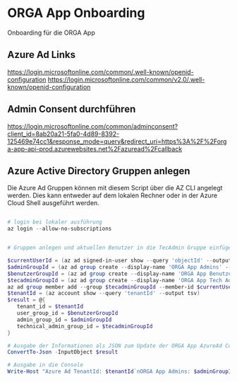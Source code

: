 # ORGA App Onboarding

Onboarding für die ORGA App

## Azure Ad Links

https://login.microsoftonline.com/common/.well-known/openid-configuration
https://login.microsoftonline.com/common/v2.0/.well-known/openid-configuration


## Admin Consent durchführen

https://login.microsoftonline.com/common/adminconsent?client_id=8ab20a21-5fa0-4d89-8392-125469e74cc1&response_mode=query&redirect_uri=https%3A%2F%2Forga-app-api-prod.azurewebsites.net%2Fazuread%2Fcallback

## Azure Active Directory Gruppen anlegen

Die Azure Ad Gruppen können mit diesem Script über die AZ CLI angelegt werden. Dies kann entweder auf dem lokalen Rechner oder in der Azure Cloud Shell ausgeführt werden. 

```powershell

# login bei lokaler ausführung
az login --allow-no-subscriptions

```

```powershell

# Gruppen anlegen und aktuellen Benutzer in die TecAdmin Gruppe einfügen

$currentUserId = (az ad signed-in-user show --query 'objectId' --output tsv)
$adminGroupId = (az ad group create --display-name 'ORGA App Admins' --query 'objectId' --output tsv)
$benutzerGroupId = (az ad group create --display-name 'ORGA App Benutzer' --query 'objectId' --output tsv)
$tecadminGroupId = (az ad group create --display-name 'ORGA App Tech Admins' --query 'objectId' --output tsv)
az ad group member add --group $tecadminGroupId --member-id $currentUserId
$tenantId = (az account show --query 'tenantId' --output tsv)
$result = @{
   tenant_id = $tenantId
   user_group_id = $benutzerGroupId
   admin_group_id = $adminGroupId
   technical_admin_group_id = $tecadminGroupId
}

# Ausgabe der Informationen als JSON zum Update der ORGA App AzureAd Config
ConvertTo-Json -InputObject $result

# Ausgabe in die Console
Write-Host "Azure Ad TenantId: $tenantId`nORGA App Admins: $adminGroupId `nORGA App Benutzer: $benutzerGroupId `nORGA-App Tech Admins $tecadminGroupId"

```
